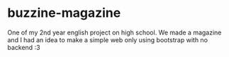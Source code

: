 # buzzine-magazine
One of my 2nd year english project on high school. We made a magazine and I had an idea to make a simple web only using bootstrap with no backend :3
